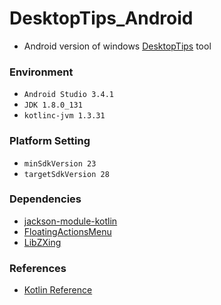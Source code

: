 # DesktopTips_Android

+ Android version of windows [DesktopTips](https://github.com/Aoi-hosizora/DesktopTips) tool

### Environment

+ `Android Studio 3.4.1`
+ `JDK 1.8.0_131`
+ `kotlinc-jvm 1.3.31`

### Platform Setting

+ `minSdkVersion 23`
+ `targetSdkVersion 28`

### Dependencies

+ [jackson-module-kotlin](https://github.com/FasterXML/jackson-module-kotlin)
+ [FloatingActionsMenu](https://jcenter.bintray.com/com/getbase/floatingactionbutton/1.10.1/)
+ [LibZXing](https://github.com/jwkj/LibZXing)

### References

+ [Kotlin Reference](https://kotlinlang.org/docs/reference/)